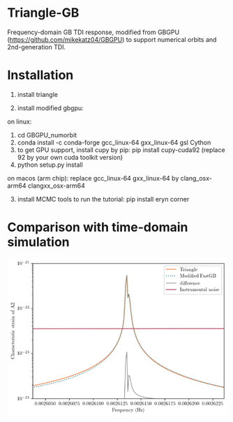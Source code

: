 # Triangle-GB
Frequency-domain GB TDI response, modified from GBGPU (https://github.com/mikekatz04/GBGPU) to support numerical orbits and 2nd-generation TDI.

# Installation 
1. install triangle 

2. install modified gbgpu:

on linux:   
1) cd GBGPU_numorbit
2) conda install -c conda-forge gcc_linux-64 gxx_linux-64 gsl Cython 
3) to get GPU support, install cupy by pip: pip install cupy-cuda92 (replace 92 by your own cuda toolkit version)
4) python setup.py install

on macos (arm chip):
replace gcc_linux-64 gxx_linux-64 by clang_osx-arm64 clangxx_osx-arm64 

3. install MCMC tools to run the tutorial: 
pip install eryn corner 

# Comparison with time-domain simulation 
![image](Figures/Triangle_vs_modified_GBGPU.png)

